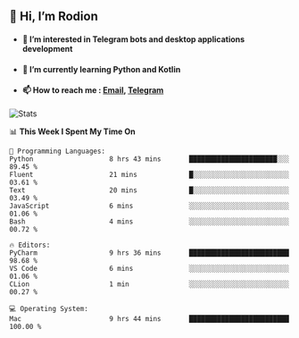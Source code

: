 ## 👋 Hi, I’m Rodion
- #### 👀 I’m interested in Telegram bots and desktop applications development
- #### 🌱 I’m currently learning Python and Kotlin
- #### 📫 How to reach me : [Email](mailto:me@lavn.ml), [Telegram](https://t.me/rodion_gudz)

![Stats](https://github-readme-stats.vercel.app/api?username=rodion-gudz&show_icons=true&theme=github_dark&hide_border=true&hide=issues&count_private=true&layout=compact)


<!--START_SECTION:waka-->
📊 **This Week I Spent My Time On** 

```text
💬 Programming Languages: 
Python                   8 hrs 43 mins       ██████████████████████░░░   89.45 % 
Fluent                   21 mins             █░░░░░░░░░░░░░░░░░░░░░░░░   03.61 % 
Text                     20 mins             █░░░░░░░░░░░░░░░░░░░░░░░░   03.49 % 
JavaScript               6 mins              ░░░░░░░░░░░░░░░░░░░░░░░░░   01.06 % 
Bash                     4 mins              ░░░░░░░░░░░░░░░░░░░░░░░░░   00.72 % 

🔥 Editors: 
PyCharm                  9 hrs 36 mins       █████████████████████████   98.68 % 
VS Code                  6 mins              ░░░░░░░░░░░░░░░░░░░░░░░░░   01.06 % 
CLion                    1 min               ░░░░░░░░░░░░░░░░░░░░░░░░░   00.27 % 

💻 Operating System: 
Mac                      9 hrs 44 mins       █████████████████████████   100.00 % 
```


<!--END_SECTION:waka-->
